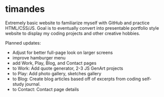# timandes
Extremely basic website to familiarize myself with GitHub and practice HTML/CSS/JS. Goal is to eventually convert into presentable portfolio style website to display my coding projects and other creative hobbies.

Planned updates:
- Adjust for better full-page look on larger screens
- improve hamburger menu
- add Work, Play, Blog, and Contact pages
- to Work: Add quote generator, 2-3 JS GenArt projects
- to Play: Add photo gallery, sketches gallery
- to Blog: Create blog articles based off of excerpts from coding self-study journal.
- to Contact: Contact page details
